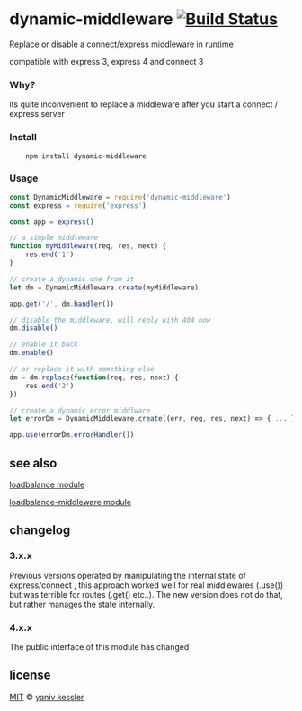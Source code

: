 # dynamic-middleware [![Build Status](https://secure.travis-ci.org/kessler/node-dynamic-middleware.png?branch=master)](http://travis-ci.org/kessler/node-dynamic-middleware)

Replace or disable a connect/express middleware in runtime

compatible with express 3, express 4 and connect 3

### Why?

its quite inconvenient to replace a middleware after you start a connect / express server

### Install
```
    npm install dynamic-middleware
```

### Usage
```javascript
const DynamicMiddleware = require('dynamic-middleware')
const express = require('express')

const app = express()

// a simple middleware
function myMiddleware(req, res, next) {
    res.end('1')
}

// create a dynamic one from it
let dm = DynamicMiddleware.create(myMiddleware)

app.get('/', dm.handler()) 

// disable the middleware, will reply with 404 now
dm.disable() 

// enable it back
dm.enable()

// or replace it with something else
dm = dm.replace(function(req, res, next) {
    res.end('2')
})

// create a dynamic error middlware
let errorDm = DynamicMiddleware.create((err, req, res, next) => { ... })

app.use(errorDm.errorHandler())

```

## see also
[loadbalance module](https://github.com/kessler/node-loadbalance)

[loadbalance-middleware module](https://github.com/kessler/node-loadbalance-middleware)

## changelog

### 3.x.x

Previous versions operated by manipulating the internal state of express/connect , this approach worked well for real middlewares (.use()) but was terrible for routes (.get() etc..). The new version does not do that, but rather manages the state internally.

### 4.x.x

The public interface of this module has changed

## license

[MIT](http://opensource.org/licenses/MIT) © [yaniv kessler](yanivkessler.com)